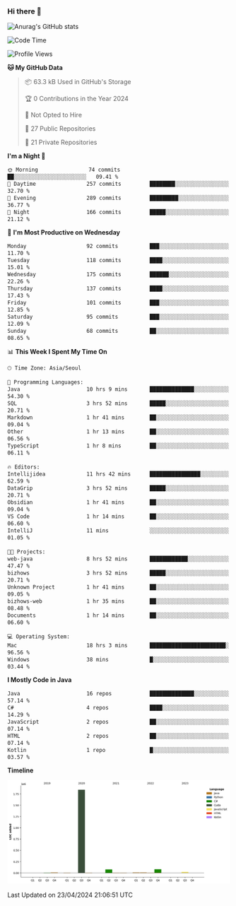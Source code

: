 ### Hi there 👋

![Anurag's GitHub stats](https://github-readme-stats.vercel.app/api?username=pllap&show_icons=true&theme=github_dark)

<!--START_SECTION:waka-->
![Code Time](http://img.shields.io/badge/Code%20Time-1%2C033%20hrs%2049%20mins-blue)

![Profile Views](http://img.shields.io/badge/Profile%20Views-0-blue)

**🐱 My GitHub Data** 

> 📦 63.3 kB Used in GitHub's Storage 
 > 
> 🏆 0 Contributions in the Year 2024
 > 
> 🚫 Not Opted to Hire
 > 
> 📜 27 Public Repositories 
 > 
> 🔑 21 Private Repositories 
 > 
**I'm a Night 🦉** 

```text
🌞 Morning                74 commits          ██░░░░░░░░░░░░░░░░░░░░░░░   09.41 % 
🌆 Daytime                257 commits         ████████░░░░░░░░░░░░░░░░░   32.70 % 
🌃 Evening                289 commits         █████████░░░░░░░░░░░░░░░░   36.77 % 
🌙 Night                  166 commits         █████░░░░░░░░░░░░░░░░░░░░   21.12 % 
```
📅 **I'm Most Productive on Wednesday** 

```text
Monday                   92 commits          ███░░░░░░░░░░░░░░░░░░░░░░   11.70 % 
Tuesday                  118 commits         ████░░░░░░░░░░░░░░░░░░░░░   15.01 % 
Wednesday                175 commits         ██████░░░░░░░░░░░░░░░░░░░   22.26 % 
Thursday                 137 commits         ████░░░░░░░░░░░░░░░░░░░░░   17.43 % 
Friday                   101 commits         ███░░░░░░░░░░░░░░░░░░░░░░   12.85 % 
Saturday                 95 commits          ███░░░░░░░░░░░░░░░░░░░░░░   12.09 % 
Sunday                   68 commits          ██░░░░░░░░░░░░░░░░░░░░░░░   08.65 % 
```


📊 **This Week I Spent My Time On** 

```text
🕑︎ Time Zone: Asia/Seoul

💬 Programming Languages: 
Java                     10 hrs 9 mins       ██████████████░░░░░░░░░░░   54.30 % 
SQL                      3 hrs 52 mins       █████░░░░░░░░░░░░░░░░░░░░   20.71 % 
Markdown                 1 hr 41 mins        ██░░░░░░░░░░░░░░░░░░░░░░░   09.04 % 
Other                    1 hr 13 mins        ██░░░░░░░░░░░░░░░░░░░░░░░   06.56 % 
TypeScript               1 hr 8 mins         ██░░░░░░░░░░░░░░░░░░░░░░░   06.11 % 

🔥 Editors: 
Intellijidea             11 hrs 42 mins      ████████████████░░░░░░░░░   62.59 % 
DataGrip                 3 hrs 52 mins       █████░░░░░░░░░░░░░░░░░░░░   20.71 % 
Obsidian                 1 hr 41 mins        ██░░░░░░░░░░░░░░░░░░░░░░░   09.04 % 
VS Code                  1 hr 14 mins        ██░░░░░░░░░░░░░░░░░░░░░░░   06.60 % 
IntelliJ                 11 mins             ░░░░░░░░░░░░░░░░░░░░░░░░░   01.05 % 

🐱‍💻 Projects: 
web-java                 8 hrs 52 mins       ████████████░░░░░░░░░░░░░   47.47 % 
bizhows                  3 hrs 52 mins       █████░░░░░░░░░░░░░░░░░░░░   20.71 % 
Unknown Project          1 hr 41 mins        ██░░░░░░░░░░░░░░░░░░░░░░░   09.05 % 
bizhows-web              1 hr 35 mins        ██░░░░░░░░░░░░░░░░░░░░░░░   08.48 % 
Documents                1 hr 14 mins        ██░░░░░░░░░░░░░░░░░░░░░░░   06.60 % 

💻 Operating System: 
Mac                      18 hrs 3 mins       ████████████████████████░   96.56 % 
Windows                  38 mins             █░░░░░░░░░░░░░░░░░░░░░░░░   03.44 % 
```

**I Mostly Code in Java** 

```text
Java                     16 repos            ██████████████░░░░░░░░░░░   57.14 % 
C#                       4 repos             ████░░░░░░░░░░░░░░░░░░░░░   14.29 % 
JavaScript               2 repos             ██░░░░░░░░░░░░░░░░░░░░░░░   07.14 % 
HTML                     2 repos             ██░░░░░░░░░░░░░░░░░░░░░░░   07.14 % 
Kotlin                   1 repo              █░░░░░░░░░░░░░░░░░░░░░░░░   03.57 % 
```



**Timeline**

![Lines of Code chart](https://raw.githubusercontent.com/pllap/pllap/main/assets/bar_graph.png)


 Last Updated on 23/04/2024 21:06:51 UTC
<!--END_SECTION:waka-->


<!--
**pllap/pllap** is a ✨ _special_ ✨ repository because its `README.md` (this file) appears on your GitHub profile.

Here are some ideas to get you started:

- 🔭 I’m currently working on ...
- 🌱 I’m currently learning ...
- 👯 I’m looking to collaborate on ...
- 🤔 I’m looking for help with ...
- 💬 Ask me about ...
- 📫 How to reach me: ...
- 😄 Pronouns: ...
- ⚡ Fun fact: ...
-->
